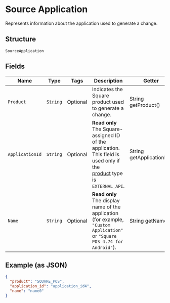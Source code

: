 
# Source Application

Represents information about the application used to generate a change.

## Structure

`SourceApplication`

## Fields

| Name | Type | Tags | Description | Getter |
|  --- | --- | --- | --- | --- |
| `Product` | [`String`](../../doc/models/product.md) | Optional | Indicates the Square product used to generate a change. | String getProduct() |
| `ApplicationId` | `String` | Optional | __Read only__ The Square-assigned ID of the application. This field is used only if the<br>[product](entity:Product) type is `EXTERNAL_API`. | String getApplicationId() |
| `Name` | `String` | Optional | __Read only__ The display name of the application<br>(for example, `"Custom Application"` or `"Square POS 4.74 for Android"`). | String getName() |

## Example (as JSON)

```json
{
  "product": "SQUARE_POS",
  "application_id": "application_id4",
  "name": "name0"
}
```

